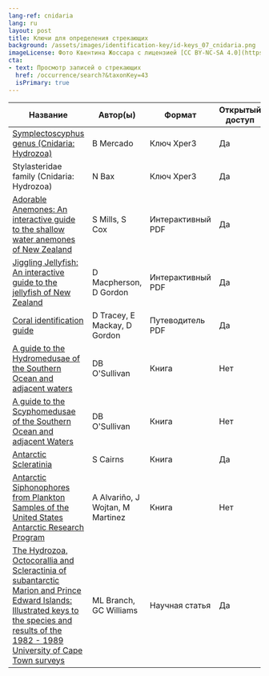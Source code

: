 ```yaml
---
lang-ref: cnidaria
lang: ru
layout: post
title: Ключи для определения стрекающих
background: /assets/images/identification-key/id-keys_07_cnidaria.png
imageLicense: Фото Квентина Жоссара с лицензией [CC BY-NC-SA 4.0](https://creativecommons.org/licenses/by-nc-sa/4.0/).
cta:
- text: Просмотр записей о стрекающих
  href: /occurrence/search?&taxonKey=43
  isPrimary: true
---
```


Название | Автор(ы) | Формат | Открытый доступ 
-- | -- | -- | -- |
[Symplectoscyphus genus (Cnidaria: Hydrozoa)](http://xper3.fr/xper3GeneratedFiles/publish/identification/1849050560860407657/mkey.html) | B Mercado | Ключ Xper3 | Да | 
Stylasteridae family (Cnidaria: Hydrozoa) | N Bax | Ключ Xper3 | Да | Ссылка появится позже
[Adorable Anemones: An interactive guide to the shallow water anemones of New Zealand](https://niwa.co.nz/sites/niwa.co.nz/files/Adorable_Anemones_v1.0_2019_NIWA.pdf) | S Mills, S Cox | Интерактивный PDF | Да | 
[Jiggling Jellyfish: An interactive guide to the jellyfish of New Zealand](https://niwa.co.nz/static/web/MarineIdentificationGuidesandFactSheets/JigglingJellyfishApr2019-Ver1-NIWA.pdf) | D Macpherson, D Gordon | Интерактивный PDF | Да | 
[Coral identification guide](https://www.doc.govt.nz/our-work/conservation-services-programme/csp-resources-for-fishers/coral-identification-guide/) | D Tracey, E Mackay, D Gordon | Путеводитель PDF | Да | 
[A guide to the Hydromedusae of the Southern Ocean and adjacent waters](https://www.worldcat.org/title/guide-to-the-hydromedusae-of-the-southern-ocean-and-adjacent-waters/oclc/27508322&referer=brief_results) | DB O'Sullivan | Книга | Нет | 
[A guide to the Scyphomedusae of the Southern Ocean and adjacent Waters](https://www.worldcat.org/title/guide-to-the-scyphomedusae-of-the-southern-ocean-and-adjacent-waters/oclc/248170969&referer=brief_results) | DB O'Sullivan | Книга | Нет | 
[Antarctic Scleratinia](https://repository.si.edu/handle/10088/7539) | S Cairns | Книга | Да | 
[Antarctic Siphonophores from Plankton Samples of the United States Antarctic Research Program](https://agupubs.onlinelibrary.wiley.com/doi/book/10.1029/AR049) | A Alvariño, J Wojtan, M Martinez | Книга | Нет | 
[The  Hydrozoa, Octocorallia and Scleractinia of subantarctic Marion and  Prince Edward Islands: Illustrated keys to the species and results of  the 1982 - 1989 University of Cape Town surveys](https://nextcloud.bebif.be/s/efMK4aLZsHBM6qq) | ML Branch, GC Williams | Научная статья | Да | 
